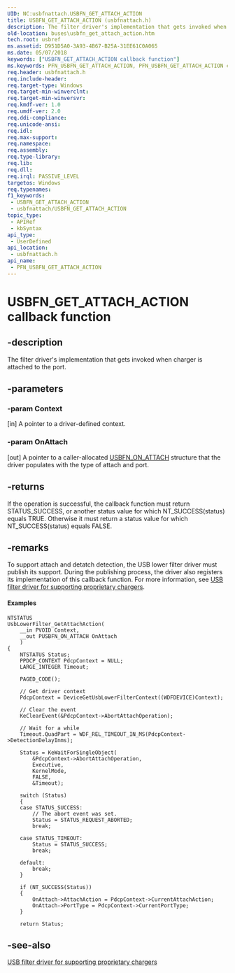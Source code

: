 ```yaml
---
UID: NC:usbfnattach.USBFN_GET_ATTACH_ACTION
title: USBFN_GET_ATTACH_ACTION (usbfnattach.h)
description: The filter driver's implementation that gets invoked when charger is attached to the port.
old-location: buses\usbfn_get_attach_action.htm
tech.root: usbref
ms.assetid: D951D5A0-3A93-4B67-B25A-31EE61C0A065
ms.date: 05/07/2018
keywords: ["USBFN_GET_ATTACH_ACTION callback function"]
ms.keywords: PFN_USBFN_GET_ATTACH_ACTION, PFN_USBFN_GET_ATTACH_ACTION callback function pointer [Buses], USBFN_GET_ATTACH_ACTION, USBFN_GET_ATTACH_ACTION callback, UsbFnGetAttachAction, UsbFnGetAttachAction callback function [Buses], buses.usbfn_get_attach_action, usbfnattach/UsbFnGetAttachAction
req.header: usbfnattach.h
req.include-header: 
req.target-type: Windows
req.target-min-winverclnt: 
req.target-min-winversvr: 
req.kmdf-ver: 1.0
req.umdf-ver: 2.0
req.ddi-compliance: 
req.unicode-ansi: 
req.idl: 
req.max-support: 
req.namespace: 
req.assembly: 
req.type-library: 
req.lib: 
req.dll: 
req.irql: PASSIVE_LEVEL
targetos: Windows
req.typenames: 
f1_keywords:
 - USBFN_GET_ATTACH_ACTION
 - usbfnattach/USBFN_GET_ATTACH_ACTION
topic_type:
 - APIRef
 - kbSyntax
api_type:
 - UserDefined
api_location:
 - usbfnattach.h
api_name:
 - PFN_USBFN_GET_ATTACH_ACTION
---
```


# USBFN_GET_ATTACH_ACTION callback function


## -description

The filter driver's implementation that gets invoked when charger is attached to the port.

## -parameters

### -param Context 

[in]
    A pointer to a driver-defined context.

### -param OnAttach 

[out]
A pointer to a caller-allocated <a href="/windows-hardware/drivers/ddi/usbfnattach/ns-usbfnattach-_usbfn_on_attach">USBFN_ON_ATTACH</a> structure that the driver populates with the type of attach and port.

## -returns

If the operation is successful, the callback function must return STATUS_SUCCESS, or another status value for which NT_SUCCESS(status) equals TRUE. Otherwise it must return a status value for which NT_SUCCESS(status) equals FALSE.

## -remarks

To support attach and detatch detection, the USB lower filter driver must publish its support. During the publishing process, the driver also registers its implementation of this  callback function. For more information, see <a href="/previous-versions/windows/hardware/drivers/mt188012(v=vs.85)">USB filter driver for supporting proprietary chargers</a>.


#### Examples


```
NTSTATUS
UsbLowerFilter_GetAttachAction(
    __in PVOID Context,
    __out PUSBFN_ON_ATTACH OnAttach
    )
{
    NTSTATUS Status;
    PPDCP_CONTEXT PdcpContext = NULL;
    LARGE_INTEGER Timeout;
    
    PAGED_CODE();

    // Get driver context
    PdcpContext = DeviceGetUsbLowerFilterContext((WDFDEVICE)Context);

    // Clear the event
    KeClearEvent(&PdcpContext->AbortAttachOperation);

    // Wait for a while
    Timeout.QuadPart = WDF_REL_TIMEOUT_IN_MS(PdcpContext->DetectionDelayInms);

    Status = KeWaitForSingleObject(
        &PdcpContext->AbortAttachOperation,
        Executive,
        KernelMode,
        FALSE,
        &Timeout);

    switch (Status)
    {
    case STATUS_SUCCESS:
        // The abort event was set.
        Status = STATUS_REQUEST_ABORTED;
        break;

    case STATUS_TIMEOUT:
        Status = STATUS_SUCCESS;
        break;

    default:
        break;
    }

    if (NT_SUCCESS(Status))
    {
        OnAttach->AttachAction = PdcpContext->CurrentAttachAction;
        OnAttach->PortType = PdcpContext->CurrentPortType;
    }

    return Status;

```


## -see-also

<a href="/previous-versions/windows/hardware/drivers/mt188012(v=vs.85)">USB filter driver for supporting proprietary chargers</a>